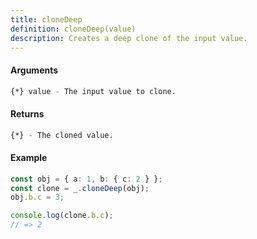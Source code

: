 ```yaml
---
title: cloneDeep
definition: cloneDeep(value)
description: Creates a deep clone of the input value.
---
```



#### Arguments


```bash
{*} value - The input value to clone.
```


#### Returns


```bash
{*} - The cloned value.
```


#### Example


```ts
const obj = { a: 1, b: { c: 2 } };
const clone = _.cloneDeep(obj);
obj.b.c = 3;

console.log(clone.b.c);
// => 2
```